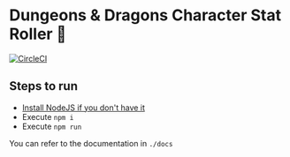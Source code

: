 # Dungeons & Dragons Character Stat Roller 🎲
[![CircleCI](https://circleci.com/gh/Vitaefinis/dnd-stat-roller/tree/master.svg?style=svg)](https://circleci.com/gh/Vitaefinis/dnd-stat-roller/tree/master)

## Steps to run

- [Install NodeJS if you don't have it](https://nodejs.org)
- Execute `npm i`
- Execute `npm run`

You can refer to the documentation in `./docs`


